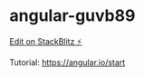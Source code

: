 # angular-guvb89

[Edit on StackBlitz ⚡️](https://stackblitz.com/edit/angular-guvb89)

Tutorial: https://angular.io/start
